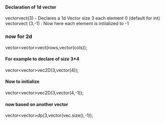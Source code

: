 #### Declaration of 1d vector
vector<int>vect(3) - Declares a 1d Vector size 3 each element 0 (default for int)
vector<int>vect (3,-1) : Now here each element is intiialized to -1
### now for 2d
vector<vector<int>>vect(rows,vector<int>(cols));
<!-- type(rows,vector <int>cols) -->
<!-- first row-> row how much -->
<!-- cols tell vecotr of how much size in each row -->

#### For example to declare of size 3*4
vector<vector<int>>vec2D(3,vector<int>(4));

#### Now to initialize
vector<vector<int>>vec2D(3,vector<int>(4,-1));


#### now based on another vector
vector<vector<int>>dp(3,vector<int>(vec.size(),-1));